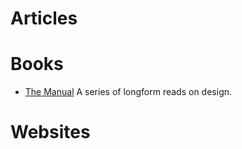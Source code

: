 # Articles

# Books
* [The Manual](https://themanual.org/read) A series of longform reads on design. 

# Websites

